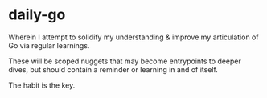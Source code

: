 # daily-go

Wherein I attempt to solidify my understanding & improve my articulation of Go via regular learnings.

These will be scoped nuggets that may become entrypoints to deeper dives, but should contain a reminder or learning in and of itself.

The habit is the key.
